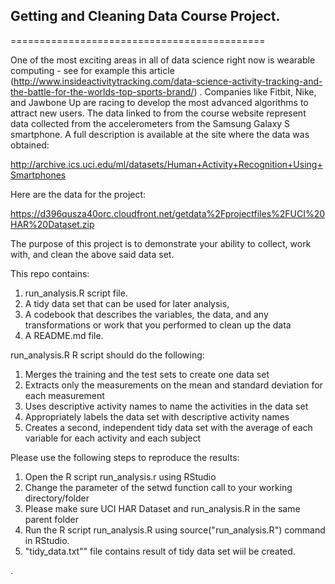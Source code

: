 ## Getting and Cleaning Data Course Project.
============================================

One of the most exciting areas in all of data science right now is wearable computing - see for example this article (http://www.insideactivitytracking.com/data-science-activity-tracking-and-the-battle-for-the-worlds-top-sports-brand/) . Companies like Fitbit, Nike, and Jawbone Up are racing to develop the most advanced algorithms to attract new users. The data linked to from the course website represent data collected from the accelerometers from the Samsung Galaxy S smartphone. A full description is available at the site where the data was obtained: 

http://archive.ics.uci.edu/ml/datasets/Human+Activity+Recognition+Using+Smartphones 

Here are the data for the project: 

https://d396qusza40orc.cloudfront.net/getdata%2Fprojectfiles%2FUCI%20HAR%20Dataset.zip 

The purpose of this project is to demonstrate your ability to collect, work with, and clean the above said data set. 

This repo contains:

1) run_analysis.R script file.
2) A tidy data set that can be used for later analysis, 
3) A codebook that describes the variables, the data, and any transformations or work that you performed to clean up the data 
4) A README.md file.

run_analysis.R R script should do the following:

1. Merges the training and the test sets to create one data set
2. Extracts only the measurements on the mean and standard deviation for each measurement 
3. Uses descriptive activity names to name the activities in the data set
4. Appropriately labels the data set with descriptive activity names 
5. Creates a second, independent tidy data set with the average of each variable for each activity and each subject 

Please use the following steps to reproduce the results:

1. Open the R script run_analysis.r using RStudio
2. Change the parameter of the setwd function call to your working directory/folder
3. Please make sure UCI HAR Dataset and run_analysis.R in the same parent folder
4. Run the R script run_analysis.R using source("run_analysis.R") command in RStudio.
5. "tidy_data.txt"" file contains result of tidy data set wiil be created.

.
